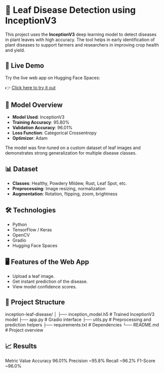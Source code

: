 # 🌿 Leaf Disease Detection using InceptionV3

This project uses the **InceptionV3** deep learning model to detect diseases in plant leaves with high accuracy. The tool helps in early identification of plant diseases to support farmers and researchers in improving crop health and yield.

## 🚀 Live Demo

Try the live web app on Hugging Face Spaces:

👉 [Click here to try it out](https://huggingface.co/spaces/Noy10/Leaf_disease_detection)

## 🧠 Model Overview

- **Model Used**: InceptionV3
- **Training Accuracy**: 95.80%
- **Validation Accuracy**: 96.01%
- **Loss Function**: Categorical Crossentropy
- **Optimizer**: Adam

The model was fine-tuned on a custom dataset of leaf images and demonstrates strong generalization for multiple disease classes.

## 📊 Dataset

- **Classes**: Healthy, Powdery Mildew, Rust, Leaf Spot, etc.
- **Preprocessing**: Image resizing, normalization
- **Augmentation**: Rotation, flipping, zoom, brightness

## 🛠️ Technologies

- Python
- TensorFlow / Keras
- OpenCV
- Gradio
- Hugging Face Spaces

## 🖥️ Features of the Web App

- Upload a leaf image.
- Get instant prediction of the disease.
- View model confidence scores.

## 📁 Project Structure
inception-leaf-disease/
│
├── inception_model.h5 # Trained InceptionV3 model
├── app.py # Gradio interface
├── utils.py # Preprocessing and prediction helpers
├── requirements.txt # Dependencies
└── README.md # Project overview
## 📈 Results
Metric	Value
Accuracy	96.01%
Precision	~95.8%
Recall	~96.2%
F1-Score	~96.0%
